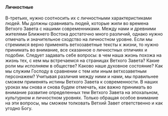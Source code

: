 #### Личностные

В-третьих, нужно соотносить их с личностными характеристиками людей. Мы должны сравнивать людей, которые жили во времена Ветхого Завета с нашими современниками.
Между нами и древними жителями Ближнего Востока достаточно много различий, однако нужно отмечать и значительное сходство на личностном уровне. Если мы стремимся верно применять ветхозаветные тексты к жизни, то нужно принимать во внимание, все сказанное о личностных отличиях и подобии.
Следует задавать себе вопросы: в чем наша жизнь похожа на жизнь тех, с кем мы встречаемся на страницах Ветхого Завета? Какие роли мы исполняем в обществе? Каково наше духовное состояние? Как мы служим Господу в сравнении с тем или иным ветхозаветным персонажем? Учитывая различия между ними и нами, мы правильнее сможем применять истины Ветхого Завета к современности.
В наших уроках мы снова и снова будем отмечать, как важно принимать во внимание развитие определенных тем Ветхого Завета на эпохальном, культурном и личностном уровнях. Только обращая особое внимание на эти вопросы, мы сможем толковать Ветхий Завет ответственно и как угодно Богу.
